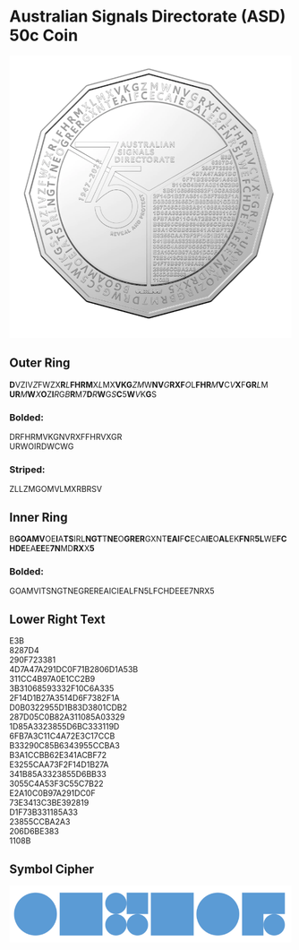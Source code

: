 # Australian Signals Directorate (ASD) 50c Coin

![50c Coin Front](/50cASD.png)

## Outer Ring

**D**VZIV*Z*FWZX**R***L***FHRM**X*L*MX**VKG***ZM*W**NV***G***RXF***O*L**FHR***M***V**C*V***X**F**GR***L*M  
**UR***M***W***X***O**Z**I***R*G*B***R**M7**D***R***W**G*S***C**5**W***V*K**G**S  

### Bolded:
DRFHRMVKGNVRXFFHRVXGR  
URWOIRDWCWG  
### Striped:
ZLLZMGOMVLMXRBRSV

## Inner Ring

B**GOAMV**OE**I**A**TS**IRL**NGT**T**NE**O**GRER**GXNT**EAI**F**C**ECA**IE**O**AL**EK**FN**R**5L**WE**FCHDE**EA**EE**E**7N**MD**RX**X**5**    

### Bolded:
GOAMVITSNGTNEGREREAICIEALFN5LFCHDEEE7NRX5

## Lower Right Text

E3B  
8287D4  
290F723381  
4D7A47A291DC0F71B2806D1A53B  
311CC4B97A0E1CC2B9  
3B31068593332F10C6A335  
2F14D1B27A3514D6F7382F1A  
D0B0322955D1B83D3801CDB2  
287D05C0B82A311085A03329  
1D85A3323855D6BC333119D  
6FB7A3C11C4A72E3C17CCB  
B33290C85B6343955CCBA3  
B3A1CCBB62E341ACBF72  
E3255CAA73F2F14D1B27A  
341B85A3323855D6BB33  
3055C4A53F3C55C7B22  
E2A10C0B97A291DC0F  
73E3413C3BE392819  
D1F73B331185A33  
23855CCBA2A3  
206D6BE383  
1108B  


## Symbol Cipher

![6 Symbols](/Cipher.png)
